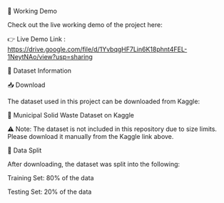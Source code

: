 🔗 Working Demo

Check out the live working demo of the project here:

👉 Live Demo Link : https://drive.google.com/file/d/1YvbqgHF7Lin6K18phnt4FEL-1NeytNAo/view?usp=sharing

📂 Dataset Information

📥 Download

The dataset used in this project can be downloaded from Kaggle:

🔗 Municipal Solid Waste Dataset on Kaggle

⚠️ Note: The dataset is not included in this repository due to size limits. Please download it manually from the Kaggle link above.

🧪 Data Split

After downloading, the dataset was split into the following:

Training Set: 80% of the data

Testing Set: 20% of the data
